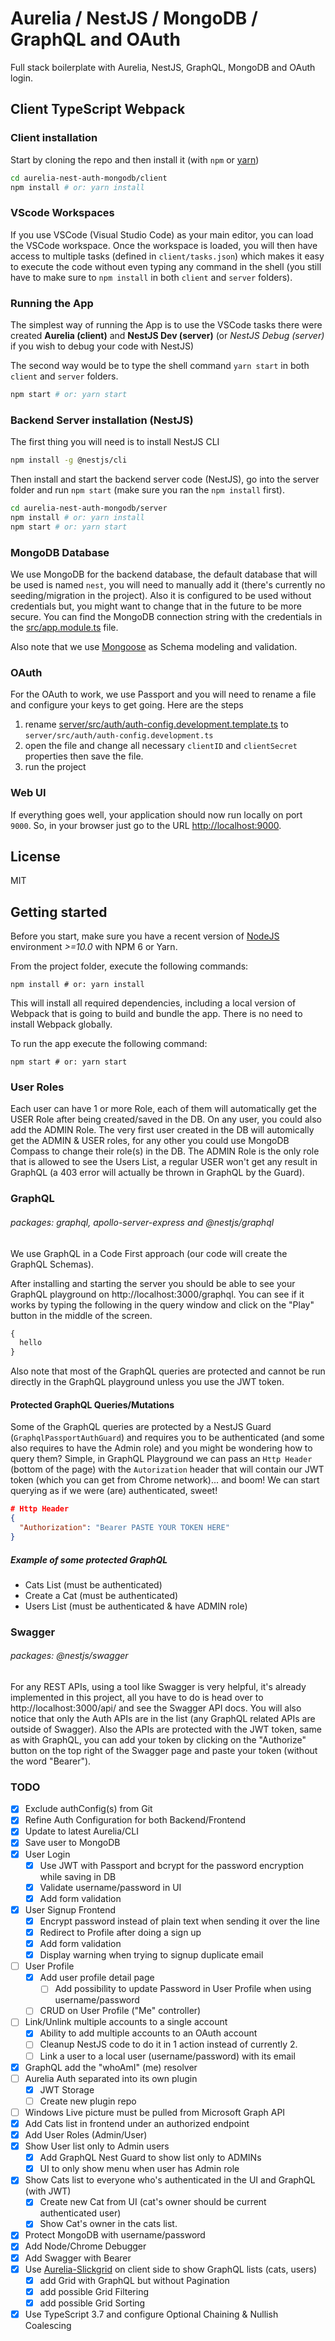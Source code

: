 # Aurelia / NestJS / MongoDB / GraphQL and OAuth
Full stack boilerplate with Aurelia, NestJS, GraphQL, MongoDB and OAuth login.

## Client TypeScript Webpack

### Client installation
Start by cloning the repo and then install it (with `npm` or [yarn](https://yarnpkg.com/))
```bash
cd aurelia-nest-auth-mongodb/client
npm install # or: yarn install
```

### VScode Workspaces
If you use VSCode (Visual Studio Code) as your main editor, you can load the VSCode workspace. Once the workspace is loaded, you will then have access to multiple tasks (defined in `client/tasks.json`) which makes it easy to execute the code without even typing any command in the shell (you still have to make sure to `npm install` in both `client` and `server` folders).


### Running the App
The simplest way of running the App is to use the VSCode tasks there were created **Aurelia (client)** and **NestJS Dev (server)** (or _NestJS Debug (server)_ if you wish to debug your code with NestJS)

The second way would be to type the shell command `yarn start` in both `client` and `server` folders.
```bash
npm start # or: yarn start
```

### Backend Server installation (NestJS)
The first thing you will need is to install NestJS CLI
```bash
npm install -g @nestjs/cli
```

Then install and start the backend server code (NestJS), go into the server folder and run `npm start` (make sure you ran the `npm install` first).
```bash
cd aurelia-nest-auth-mongodb/server
npm install # or: yarn install
npm start # or: yarn start
```

### MongoDB Database
We use MongoDB for the backend database, the default database that will be used is named `nest`, you will need to manually add it (there's currently no seeding/migration in the project). Also it is configured to be used without credentials but, you might want to change that in the future to be more secure. You can find the MongoDB connection string with the credentials in the [src/app.module.ts](https://github.com/ghiscoding/aurelia-nest-auth-mongodb/blob/master/server/src/app.module.ts) file.

Also note that we use [Mongoose](https://mongoosejs.com/) as Schema modeling and validation.

### OAuth
For the OAuth to work, we use Passport and you will need to rename a file and configure your keys to get going. Here are the steps
1. rename [server/src/auth/auth-config.development.template.ts](https://github.com/ghiscoding/aurelia-nest-auth-mongodb/blob/master/server/src/auth/auth-config.development.template.ts) to `server/src/auth/auth-config.development.ts`
2. open the file and change all necessary `clientID` and `clientSecret` properties then save the file.
3. run the project

### Web UI
If everything goes well, your application should now run locally on port `9000`. So, in your browser just go to the URL [http://localhost:9000](http://localhost:9000).

## License
MIT

## Getting started

Before you start, make sure you have a recent version of [NodeJS](http://nodejs.org/) environment *>=10.0* with NPM 6 or Yarn.

From the project folder, execute the following commands:

```shell
npm install # or: yarn install
```

This will install all required dependencies, including a local version of Webpack that is going to
build and bundle the app. There is no need to install Webpack globally.

To run the app execute the following command:

```shell
npm start # or: yarn start
```

### User Roles
Each user can have 1 or more Role, each of them will automatically get the USER Role after being created/saved in the DB. On any user, you could also add the ADMIN Role. The very first user created in the DB will automically get the ADMIN & USER roles, for any other you could use MongoDB Compass to change their role(s) in the DB. The ADMIN Role is the only role that is allowed to see the Users List, a regular USER won't get any result in GraphQL (a 403 error will actually be thrown in GraphQL by the Guard).

### GraphQL
###### packages: graphql, apollo-server-express and @nestjs/graphql
We use GraphQL in a Code First approach (our code will create the GraphQL Schemas).

After installing and starting the server you should be able to see your GraphQL playground on http://localhost:3000/graphql.
You can see if it works by typing the following in the query window and click on the "Play" button in the middle of the screen.
```ts
{
  hello
}
```
Also note that most of the GraphQL queries are protected and cannot be run directly in the GraphQL playground unless you use the JWT token.

#### Protected GraphQL Queries/Mutations
Some of the GraphQL queries are protected by a NestJS Guard (`GraphqlPassportAuthGuard`) and requires you to be authenticated (and some also requires to have the Admin role) and you might be wondering how to query them? Simple, in GraphQL Playground we can pass an `Http Header` (bottom of the page) with the `Autorization` header that will contain our JWT token (which you can get from Chrome network)... and boom! We can start querying as if we were (are) authenticated, sweet!
```json
# Http Header
{
  "Authorization": "Bearer PASTE YOUR TOKEN HERE"
}
```

##### Example of some protected GraphQL
- Cats List (must be authenticated)
- Create a Cat (must be authenticated)
- Users List (must be authenticated & have ADMIN role)

### Swagger
###### packages: @nestjs/swagger
For any REST APIs, using a tool like Swagger is very helpful, it's already implemented in this project, all you have to do is head over to http://localhost:3000/api/ and see the Swagger API docs. You will also notice that only the Auth APIs are in the list (any GraphQL related APIs are outside of Swagger). Also the APIs are protected with the JWT token, same as with GraphQL, you can add your token by clicking on the "Authorize" button on the top right of the Swagger page and paste your token (without the word "Bearer").

### TODO
- [x] Exclude authConfig(s) from Git
- [x] Refine Auth Configuration for both Backend/Frontend
- [x] Update to latest Aurelia/CLI
- [x] Save user to MongoDB
- [x] User Login
	- [x] Use JWT with Passport and bcrypt for the password encryption while saving in DB
	- [x] Validate username/password in UI
	- [x] Add form validation
- [x] User Signup Frontend
	- [x] Encrypt password instead of plain text when sending it over the line
	- [x] Redirect to Profile after doing a sign up
	- [x] Add form validation
	- [x] Display warning when trying to signup duplicate email
- [ ] User Profile  
  - [x] Add user profile detail page
	- [ ] Add possibility to update Password in User Profile when using username/password
  - [ ] CRUD on User Profile ("Me" controller)
- [ ] Link/Unlink multiple accounts to a single account
    - [x] Ability to add multiple accounts to an OAuth account
    - [ ] Cleanup NestJS code to do it in 1 action instead of currently 2.
	- [ ] Link a user to a local user (username/password) with its email
- [x] GraphQL add the "whoAmI" (me) resolver
- [ ] Aurelia Auth separated into its own plugin
  - [x] JWT Storage
  - [ ] Create new plugin repo
- [ ] Windows Live picture must be pulled from Microsoft Graph API
- [x] Add Cats list in frontend under an authorized endpoint
- [x] Add User Roles (Admin/User)
- [x] Show User list only to Admin users
  - [x] Add GraphQL Nest Guard to show list only to ADMINs
  - [x] UI to only show menu when user has Admin role
- [x] Show Cats list to everyone who's authenticated in the UI and GraphQL (with JWT)
  - [x] Create new Cat from UI (cat's owner should be current authenticated user)
  - [x] Show Cat's owner in the cats list.
- [x] Protect MongoDB with username/password
- [x] Add Node/Chrome Debugger
- [x] Add Swagger with Bearer
- [x] Use [Aurelia-Slickgrid](https://github.com/ghiscoding/aurelia-slickgrid) on client side to show GraphQL lists (cats, users)
  - [x] add Grid with GraphQL but without Pagination
  - [x] add possible Grid Filtering
  - [x] add possible Grid Sorting
- [x] Use TypeScript 3.7 and configure Optional Chaining & Nullish Coalescing
